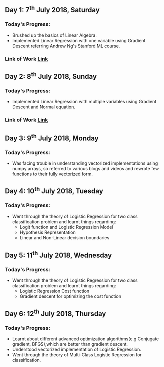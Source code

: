 ## Day 1: 7<sup>th</sup> July 2018, Saturday
### Today's Progress:
* Brushed up the basics of Linear Algebra.
* Implemented Linear Regression with one variable using Gradient Descent referring Andrew Ng's Stanford ML course.
### Link of Work [Link](https://github.com/Suraj-Bhor/100-Days-of-ML-Code/blob/master/Work/ex1.m)


## Day 2: 8<sup>th</sup> July 2018, Sunday
### Today's Progress:
* Implemented Linear Regression with multiple variables using Gradient Descent and Normal equation.
### Link of Work [Link](https://github.com/Suraj-Bhor/100-Days-of-ML-Code/blob/master/Work/ex1_multi.m)

## Day 3: 9<sup>th</sup> July 2018, Monday
### Today's Progress:
* Was facing trouble in understanding vectorized implementations using numpy arrays, so referred to various blogs and videos and rewrote few functions to their fully vectorized form.

## Day 4: 10<sup>th</sup> July 2018, Tuesday
### Today's Progress:
* Went through the theory of Logistic Regression for two class classification problem and learnt things regarding:
    * Logit function and Logistic Regression Model
    * Hypothesis Representation
    * Linear and Non-Linear decision boundaries
    
## Day 5: 11<sup>th</sup> July 2018, Wednesday
### Today's Progress:
* Went through the theory of Logistic Regression for two class classification problem and learnt things regarding:
    * Logistic Regression Cost function
    * Gradient descent for optimizing the cost function

## Day 6: 12<sup>th</sup> July 2018, Thursday
### Today's Progress:
* Learnt about different advanced optimization algorithms(e.g Conjugate gradient, BFGS),which are better than gradient descent.
* Understood vectorized implementation of Logistic Regression.
* Went through the theory of Multi-Class Logistic Regression for classification.
